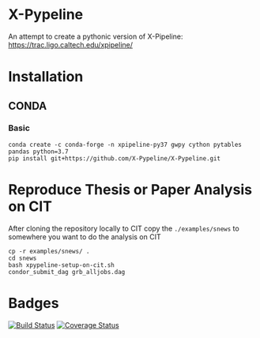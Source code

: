 # X-Pypeline
An attempt to create a pythonic version of X-Pipeline: https://trac.ligo.caltech.edu/xpipeline/

# Installation

## CONDA
### Basic
```
conda create -c conda-forge -n xpipeline-py37 gwpy cython pytables pandas python=3.7
pip install git+https://github.com/X-Pypeline/X-Pypeline.git
```

# Reproduce Thesis or Paper Analysis on CIT
After cloning the repository locally to CIT copy the `./examples/snews` to somewhere you want to do the analysis on CIT
```
cp -r examples/snews/ .
cd snews
bash xpypeline-setup-on-cit.sh
condor_submit_dag grb_alljobs.dag
```


# Badges

[![Build Status](https://travis-ci.org/X-Pypeline/X-Pypeline.svg?branch=develop)](https://travis-ci.org/X-Pypeline/X-Pypeline)
[![Coverage Status](https://coveralls.io/repos/github/X-Pypeline/X-Pypeline/badge.svg?branch=develop)](https://coveralls.io/github/X-Pypeline/X-Pypeline?branch=develop)
